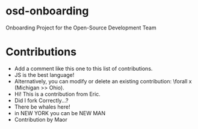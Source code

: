 # osd-onboarding
Onboarding Project for the Open-Source Development Team

# Contributions
- Add a comment like this one to this list of contributions.
- JS is the best language!
- Alternatively, you can modify or delete an existing contribution: \forall x (Michigan >> Ohio).
- Hi! This is a contribution from Eric.
- Did I fork Correctly...?
- There be whales here!
- in NEW YORK you can be NEW MAN 
- Contribution by Maor

